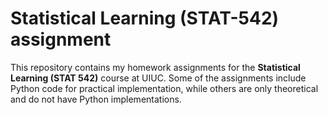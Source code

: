 # Statistical Learning (STAT-542) assignment

This repository contains my homework assignments for the **Statistical Learning (STAT 542)** course at UIUC. Some of the assignments include Python code for practical implementation, while others are only theoretical and do not have Python implementations.
